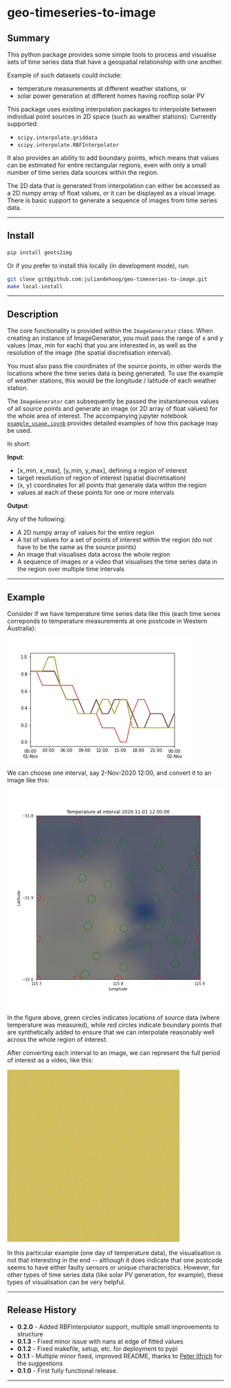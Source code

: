 # geo-timeseries-to-image


## Summary

This python package provides some simple tools to process and visualise
sets of time series data that have a geospatial relationship with one another.

Example of such datasets could include:
- temperature measurements at different weather stations, or
- solar power generation at different homes having rooftop solar PV

This package uses existing interpolation packages to interpolate between individual
point sources in 2D space (such as weather stations).  Currently supported:
-  `scipy.interpolate.griddata`
-  `scipy.interpolate.RBFInterpolator`   

It also provides an ability to add boundary points, which means that values can be estimated for 
entire rectangular regions, even with only a small number of time series data sources within the region.

The 2D data that is generated from interpolation can either be accessed as a 2D numpy array
of float values, or it can be displayed as a visual image.  There is basic support to
generate a sequence of images from time series data.

---

## Install

```bash
pip install geots2img
```

Or if you prefer to install this locally (in development mode), run:
```bash
git clone git@github.com:juliandehoog/geo-timeseries-to-image.git
make local-install
```

---

## Description

The core functionality is provided within the `ImageGenerator` class.  When creating 
an instance of ImageGenerator, you must pass the range of x and y values (max, min for each)
that you are interested in, as well as the resolution of the image (the spatial discretisation interval).

You must also pass the coordinates of the source points, in other words the locations where
the time series data is being generated.  To use the example of weather stations, this would be
the longitude / latitude of each weather station.

The `ImageGenerator` can subsequently be passed the instantaneous values of all source points
and generate an image (or 2D array of float values) for the whole area of interest.   The accompanying 
jupyter notebook [`example_usage.ipynb`](examples/example_usage.ipynb) provides
detailed examples of how this package may be used.

In short:

**Input**:

- [x_min, x_max], [y_min, y_max], defining a region of interest
- target resolution of region of interest (spatial discretisation)
- (x, y) coordinates for all points that generate data within the region
- values at each of these points for one or more intervals

**Output**:

Any of the following:

- A 2D numpy array of values for the entire region
- A list of values for a set of points of interest within the region (do not have to be the same as the source points)
- An image that visualises data across the whole region
- A sequence of images or a video that visualises the time series data in the region over multiple time intervals

---

## Example

Consider if we have temperature time series data like this (each time series
correponds to temperature measurements at one postcode in Western Australia):

![](examples/example_data.png)

We can choose one interval, say 2-Nov-2020 12:00, and convert it to an image like this:

![](examples/example_image_annotated.png)

In the figure above, green circles indicates locations of source data (where temperature was measured),
while red circles indicate boundary points that are synthetically added to ensure that we
can interpolate reasonably well across the whole region of interest.

After converting each interval to an image, we can represent the full period of interest
as a video, like this:

![](examples/example_video.gif)

In this particular example (one day of temperature data), the visualisation is not that 
interesting in the end -- although it does indicate that one postcode seems to have either 
faulty sensors or unique characteristics. However, for other types of time series data 
(like solar PV generation, for example), these types of visualisation can be very helpful.


---

## Release History

- **0.2.0** - Added RBFInterpolator support, multiple small improvements to structure
- **0.1.3** - Fixed minor issue with nans at edge of fitted values
- **0.1.2** - Fixed makefile, setup, etc. for deployment to pypi
- **0.1.1** - Multiple minor fixed, improved README, thanks to [Peter Ilfrich](https://github.com/ilfrich) 
  for the suggestions
- **0.1.0** - First fully functional release.

---
